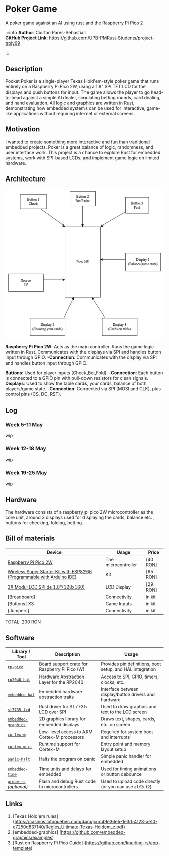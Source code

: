 # Poker Game
A poker game against an AI using rust and the Raspberry Pi Pico 2

:::info
**Author**: Ciortan Rares-Sebastian \
**GitHub Project Link**:  https://github.com/UPB-PMRust-Students/project-troly69

:::

## Description
Pocket Poker is a single-player Texas Hold'em-style poker game that runs entirely on a Raspberry Pi Pico 2W, using a 1.8" SPI TFT LCD for the displays and push buttons for input. The game allows the player to go head-to-head against a simple AI dealer, simulating betting rounds, card dealing, and hand evaluation. All logic and graphics are written in Rust, demonstrating how embedded systems can be used for interactive, game-like applications without requiring internet or external screens.

## Motivation
I wanted to create something more interactive and fun than traditional embedded projects. Poker is a great balance of logic, randomness, and user interface work. This project is a chance to explore Rust for embedded systems, work with SPI-based LCDs, and implement game logic on limited hardware.

## Architecture
![Architecture Diagram](Poker.webp)

**Raspberry Pi Pico 2W**: Acts as the main controller. Runs the game logic written in Rust. Communicates with the displays via SPI and handles button input through GPIO.
-**Connection**: Communicates with the display via SPI and handles button input through GPIO.

**Buttons**: Used for player inputs (Check,Bet,Fold).
-**Connection**: Each button is connected to a GPIO pin with pull-down resistors for clean signals.
**Displays**: Used to show the table cards, your cards, balance of both players/game state.
-**Connection**: Connected via SPI (MOSI and CLK), plus control pins (CS, DC, RST).

## Log
### Week 5-11 May
wip
### Week 12-18 May
wip
### Week 19-25 May
wip

## Hardware
The hardware consists of a raspberry pi pico 2W microcontroller as the core unit, around 3 displays used for displaying the cards, balance etc. , buttons for checking, folding, betting.

## Bill of materials
| Device                                                  | Usage                        | Price                           |
|---------------------------------------------------------|------------------------------|---------------------------------|
| [Raspberry Pi Pico 2W](https://www.optimusdigital.ro/ro/placi-raspberry-pi/13327-raspberry-pi-pico-2-w.html?search_query=raspberry+pi+pico+2W&results=26) | The microcontroller | [40 RON] 
[Wireless Super Starter Kit with ESP8266 (Programmable with Arduino IDE)](https://www.optimusdigital.ro/ro/kituri-optimus-digital/7356-kit-wireless-super-starter-cu-esp8266.html?search_query=Wireless+Super+Starter+Kit+with+ESP8266+%28Programmable+with+Arduino+IDE%29&results=1) | Kit  | [65 RON] 
[3X Modul LCD SPI de 1.8"(128x160)](https://www.optimusdigital.ro/ro/optoelectronice-lcd-uri/1311-modul-lcd-spi-de-18-128x160.html?search_query=lcd&results=217) | LCD Display | [29 RON] 
[Breadboard] | Connectivity | in kit 
[Buttons] X3| Game Inputs | in kit 
[Jumpers] | Connectivity | in kit
TOTAL: 200 RON

## Software

| Library / Tool                                                    | Description                                   | Usage                                                     |
| ----------------------------------------------------------------- | --------------------------------------------- | --------------------------------------------------------- |
| [`rp-pico`](https://crates.io/crates/rp-pico)                     | Board support crate for Raspberry Pi Pico (W) | Provides pin definitions, boot setup, and HAL integration |
| [`rp2040-hal`](https://crates.io/crates/rp2040-hal)               | Hardware Abstraction Layer for the RP2040     | Access to SPI, GPIO, timers, clocks, etc.                 |
| [`embedded-hal`](https://crates.io/crates/embedded-hal)           | Embedded hardware abstraction traits          | Interface between display/button drivers and hardware     |
| [`st7735-lcd`](https://crates.io/crates/st7735-lcd)               | Rust driver for ST7735 LCD over SPI           | Used to draw graphics and text to the LCD screen          |
| [`embedded-graphics`](https://crates.io/crates/embedded-graphics) | 2D graphics library for embedded displays     | Draws text, shapes, cards, etc. on screen                 |
| [`cortex-m`](https://crates.io/crates/cortex-m)                   | Low-level access to ARM Cortex-M processors   | Required for system boot and interrupts                   |
| [`cortex-m-rt`](https://crates.io/crates/cortex-m-rt)             | Runtime support for Cortex-M                  | Entry point and memory layout setup                       |
| [`panic-halt`](https://crates.io/crates/panic-halt)               | Halts the program on panic                    | Simple panic handler for embedded                         |
| [`embedded-time`](https://crates.io/crates/embedded-time)         | Time units and delays for embedded            | Used for timing animations or button debounce             |
| [`probe-rs`](https://crates.io/crates/probe-rs) *(optional)*      | Flash and debug Rust code to microcontrollers | Used to upload code directly (or you can use `elf2uf2`)   |

## Links

1. [Texas Hold'em rules] (https://casinos.lotoquebec.com/dam/jcr:c49e36e5-1e3d-4123-ae10-e7250d837140/Regles_Ultimate-Texas-Holdem_e.pdf)
2. [embedded-graphics] (https://github.com/embedded-graphics/examples)
3. [Rust on Raspberry Pi Pico Guide] (https://github.com/knurling-rs/app-template)